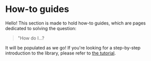 # How-to guides

Hello! This section is made to hold how-to guides, which are pages dedicated to solving the
question:

> "How do I...?

It will be populated as we go! If you're looking for a step-by-step introduction to the library,
please refer to [the tutorial](../tutorial/README.md).
